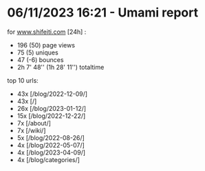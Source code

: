 # 06/11/2023 16:21 - Umami report
for www.shifeiti.com [24h] :

 - 196 (50) page views
 - 75 (5) uniques
 - 47 (-6) bounces
 - 2h 7' 48'' (1h 28' 11'') totaltime


top 10 urls:
 - 43x [/blog/2022-12-09/]
 - 43x [/]
 - 26x [/blog/2023-01-12/]
 - 15x [/blog/2022-12-22/]
 - 7x [/about/]
 - 7x [/wiki/]
 - 5x [/blog/2022-08-26/]
 - 4x [/blog/2022-05-07/]
 - 4x [/blog/2023-04-09/]
 - 4x [/blog/categories/]


